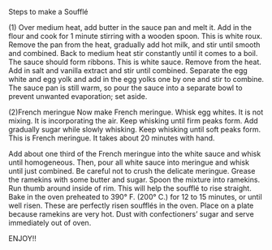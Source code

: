 Steps to make a Soufflé

(1)
Over medium heat, add butter in the sauce pan and melt it.
Add in the flour and cook for 1 minute stirring with a wooden spoon. This is white roux.
Remove the pan from the heat, gradually add hot milk, and stir until smooth and combined.
Back to medium heat stir constantly until it comes to a boil. The sauce should form ribbons. This is white sauce. Remove from the heat.
Add in salt and vanilla extract and stir until combined.
Separate the egg white and egg yolk and add in the egg yolks one by one and stir to combine.
The sauce pan is still warm, so pour the sauce into a separate bowl to prevent unwanted evaporation; set aside.

(2)French meringue
Now make French meringue. Whisk egg whites. It is not mixing. It is incorporating the air.
Keep whisking until firm peaks form. Add gradually sugar while slowly whisking.
Keep whisking until soft peaks form. This is French meringue. It takes about 20 minutes with hand.

Add about one third of the French meringue into the white sauce and whisk until homogeneous. 
Then, pour all white sauce into meringue and whisk until just combined. Be careful not to crush the delicate meringue.
Grease the ramekins with some butter and sugar.
Spoon the mixture into ramekins. Run thumb around inside of rim. This will help the soufflé to rise straight.
Bake in the oven preheated to 390° F. (200° C.) for 12 to 15 minutes, or until well risen. These are perfectly risen soufflés in the oven.
Place on a plate because ramekins are very hot. Dust with confectioners’ sugar and serve immediately out of oven.

ENJOY!!